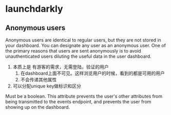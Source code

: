 
# launchdarkly

## Anonymous users

Anonymous users are identical to regular users, but they are not stored in your dashboard. You can designate any user as an anonymous user. One of the primary reasons that users are sent anonymously is to avoid unauthenticated users diluting the useful data in the user dashboard.

1. 本质上是  有游客的需求，无需登陆，验证的用户
    1. 在dashboard上面不可见。这样浏览用户的时候，看到的都是可用的用户
    2. 不会传递其他属性
3. 可以分配unique key做标识和区分

Must be a boolean. This attribute prevents the user's other attributes from being transmitted to the events endpoint, and prevents the user from showing up on the dashboard.
